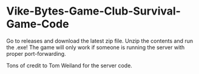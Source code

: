 # Vike-Bytes-Game-Club-Survival-Game-Code

Go to releases and download the latest zip file. Unzip the contents and run the .exe!
The game will only work if someone is running the server with proper port-forwarding.

Tons of credit to Tom Weiland for the server code. 
